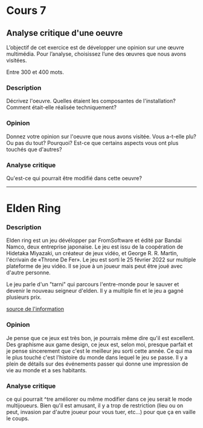 # Cours 7
## Analyse critique d'une oeuvre

L’objectif de cet exercice est de développer une opinion sur une œuvre multimédia. Pour l’analyse, choisissez l’une des œuvres que nous avons visitées. 

Entre 300 et 400 mots. 

### Description
Décrivez l'oeuvre. Quelles étaient les composantes de l'installation? Comment était-elle réalisée techniquement? 

### Opinion
Donnez votre opinion sur l'oeuvre que nous avons visitée. Vous a-t-elle plu? Ou pas du tout? Pourquoi? Est-ce que certains aspects vous ont plus touchés que d'autres? 

### Analyse critique
Qu'est-ce qui pourrait être modifié dans cette oeuvre? 
_________________________________________________________________________________________________________________________________________________________________________

# Elden Ring

### Description
Elden ring est un jeu dévélopper par FromSoftware et édité par Bandai Namco, deux entreprise japonaise. Le jeu est issu de la coopération de Hidetaka Miyazaki, un
créateur de jeux vidéo, et George R. R. Martin, l'écrivain de «Throne De Fer». Le jeu est sorti le 25 février 2022 sur multiple plateforme de jeu vidéo. Il se joue à un
joueur mais peut être joué avec d'autre personne.

Le jeu parle d'un "tarni" qui parcours l'entre-monde pour le sauver et devenir le nouveau seigneur d'elden. Il y a multiple fin et le jeu a gagné plusieurs prix.

[source de l'information](https://fr.wikipedia.org/wiki/Elden_Ring)

### Opinion
Je pense que ce jeux est très bon, je pourrais même dire qu'il est excellent. Des graphisme aux game design, ce jeux est, selon moi, presque parfait et je pense
sincerement que c'est le meilleur jeu sorti cette année. Ce qui ma le plus touché c'est l'histoire du monde dans lequel le jeu se passe. Il y a plein de détails sur des
événements passer qui donne une impression de vie au monde et a ses habitants.

### Analyse critique
ce qui pourrait ^tre améliorer ou même modifier dans ce jeu serait le mode multijoueurs. Bien qu'il est amusant, il y a trop de restriction (lieu ou on peut, invasion
par d'autre joueur pour vous tuer, etc...) pour que ça en vaille le coups.
